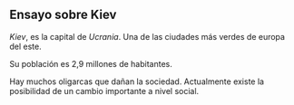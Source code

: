 ## Ensayo sobre Kiev

*Kiev*, es la capital de *Ucrania*. Una de las ciudades más verdes de europa del este. 

Su población es 2,9 millones de habitantes. 

Hay muchos oligarcas que dañan la sociedad. Actualmente existe la posibilidad de un cambio importante a nivel social.




